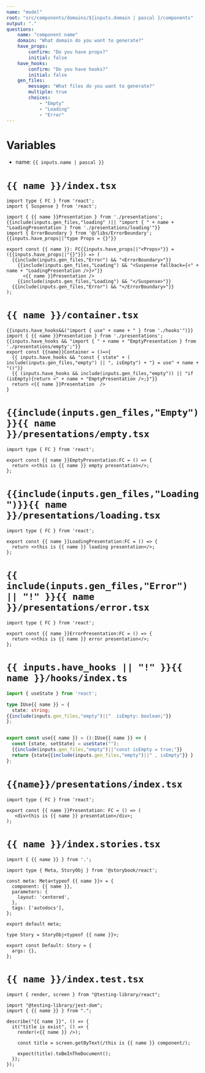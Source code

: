 ```yaml
---
name: "model"
root: "src/components/domains/${inputs.domain | pascal }/components"
output: "."
questions:
    name: "component name"
    domain: "What domain do you want to generate?"
    have_props:
        confirm: "Do you have props?"
        initial: false
    have_hooks:
        confirm: "Do you have hooks?"
        initial: false
    gen_files:
        message: "What files do you want to generate?"
        multiple: true
        choices:
            - "Empty"
            - "Loading"
            - "Error"
---
```


# Variables

-   name: `{{ inputs.name | pascal }}`

# `{{ name }}/index.tsx`

```tsx
import type { FC } from 'react';
import { Suspense } from 'react';

import { {{ name }}Presentation } from './presentations';
{{include(inputs.gen_files,"loading" )|| "import { " + name + "LoadingPresentation } from './presentations/loading'"}}
import { ErrorBoundary } from '@/libs/ErrorBoundary';
{{inputs.have_props||"type Props = {}"}}

export const {{ name }}: FC{{inputs.have_props||"<Props>"}} = ({{inputs.have_props||"{}"}}) => (
  {{include(inputs.gen_files,"Error") && "<ErrorBoundary>"}}
    {{include(inputs.gen_files,"Loading") && "<Suspense fallback={<" + name + "LoadingPresentation />}>"}}
      <{{ name }}Presentation />
    {{include(inputs.gen_files,"Loading") && "</Suspense>"}}
  {{include(inputs.gen_files,"Error") && "</ErrorBoundary>"}}
);

```

# `{{ name }}/container.tsx`

```tsx
{{inputs.have_hooks&&("import { use" + name + " } from './hooks'")}}
import { {{ name }}Presentation } from './presentations';
{{inputs.have_hooks && "import { " + name + "EmptyPresentation } from './presentations/empty';"}}
export const {{name}}Container = ()=>{
  {{ inputs.have_hooks && "const { state" + ( include(inputs.gen_files,"empty") || ", isEmpty") + "} = use" + name + "()"}}
  {{ (inputs.have_hooks && include(inputs.gen_files,"empty")) || "if (isEmpty){return <" + name + "EmptyPresentation />;}"}}
  return <{{ name }}Presentation  />
}
```

# `{{include(inputs.gen_files,"Empty")}}{{ name }}/presentations/empty.tsx`

```tsx
import type { FC } from 'react';

export const {{ name }}EmptyPresentation:FC = () => {
  return <>this is {{ name }} empty presentation</>;
};
```

# `{{include(inputs.gen_files,"Loading")}}{{ name }}/presentations/loading.tsx`

```tsx
import type { FC } from 'react';

export const {{ name }}LoadingPresentation:FC = () => {
  return <>this is {{ name }} loading presentation</>;
};
```

# `{{ include(inputs.gen_files,"Error") || "!" }}{{ name }}/presentations/error.tsx`

```tsx
import type { FC } from 'react';

export const {{ name }}ErrorPresentation:FC = () => {
  return <>this is {{ name }} error presentation</>;
};
```

# `{{ inputs.have_hooks || "!" }}{{ name }}/hooks/index.ts`

```ts
import { useState } from 'react';

type IUse{{ name }} = {
  state: string;
{{include(inputs.gen_files,"empty")||"  isEmpty: boolean;"}}
};


export const use{{ name }} = ():IUse{{ name }} => {
  const [state, setState] = useState("");
  {{include(inputs.gen_files,"empty")||"const isEmpty = true;"}}
  return {state{{include(inputs.gen_files,"empty")||" , isEmpty"}} }
};
```

# `{{name}}/presentations/index.tsx`

```tsx
import type { FC } from 'react';

export const {{ name }}Presentation: FC = () => (
   <div>this is {{ name }} presentation</div>;
);

```

# `{{ name }}/index.stories.tsx`

```tsx
import { {{ name }} } from '.';

import type { Meta, StoryObj } from '@storybook/react';

const meta: Meta<typeof {{ name }}> = {
  component: {{ name }},
  parameters: {
    layout: 'centered',
  },
  tags: ['autodocs'],
};

export default meta;

type Story = StoryObj<typeof {{ name }}>;

export const Default: Story = {
  args: {},
};

```

# `{{ name }}/index.test.tsx`

```tsx
import { render, screen } from "@testing-library/react";

import "@testing-library/jest-dom";
import { {{ name }} } from ".";

describe("{{ name }}", () => {
  it("title is exist", () => {
    render(<{{ name }} />);

    const title = screen.getByText(/this is {{ name }} component/);

    expect(title).toBeInTheDocument();
  });
});

```
